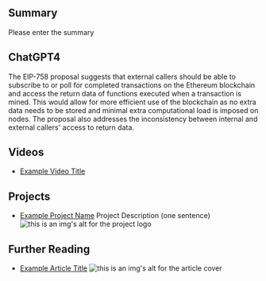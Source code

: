 ## Summary

Please enter the summary

## ChatGPT4

The EIP-758 proposal suggests that external callers should be able to subscribe to or poll for completed transactions on the Ethereum blockchain and access the return data of functions executed when a transaction is mined. This would allow for more efficient use of the blockchain as no extra data needs to be stored and minimal extra computational load is imposed on nodes. The proposal also addresses the inconsistency between internal and external callers' access to return data.

## Videos

- [Example Video Title](https://www.youtube.com/watch?v=TDGq4aeevgY)

## Projects

- [Example Project Name](https://xxxx.xxx/xxxxx) Project Description (one sentence) ![this is an img's alt for the project logo](https://xxxx.xxx/project-logo.xxx)

## Further Reading

- [Example Article Title](https://xxxx.xxx/xxxxx) ![this is an img's alt for the article cover](https://xxxx.xxx/article-cover.xxx)
